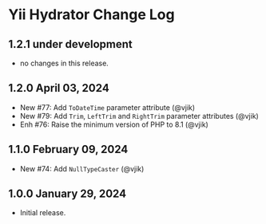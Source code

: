 # Yii Hydrator Change Log

## 1.2.1 under development

- no changes in this release.

## 1.2.0 April 03, 2024

- New #77: Add `ToDateTime` parameter attribute (@vjik)
- New #79: Add `Trim`, `LeftTrim` and `RightTrim` parameter attributes (@vjik)
- Enh #76: Raise the minimum version of PHP to 8.1 (@vjik)

## 1.1.0 February 09, 2024

- New #74: Add `NullTypeCaster` (@vjik)

## 1.0.0 January 29, 2024

- Initial release.
